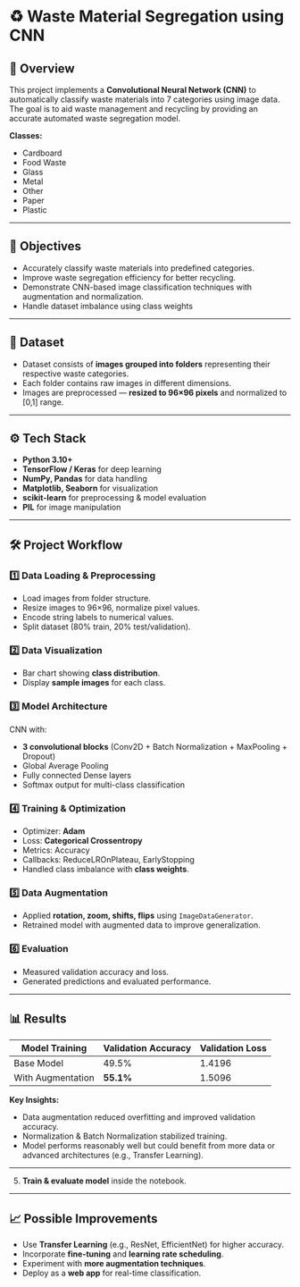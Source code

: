 # ♻ Waste Material Segregation using CNN

## 📌 Overview
This project implements a **Convolutional Neural Network (CNN)** to automatically classify waste materials into 7 categories using image data.  
The goal is to aid waste management and recycling by providing an accurate automated waste segregation model.

**Classes:**
- Cardboard  
- Food Waste  
- Glass  
- Metal  
- Other  
- Paper  
- Plastic  

---

## 🎯 Objectives
- Accurately classify waste materials into predefined categories.
- Improve waste segregation efficiency for better recycling.
- Demonstrate CNN-based image classification techniques with augmentation and normalization.
- Handle dataset imbalance using class weights

---

## 📂 Dataset
- Dataset consists of **images grouped into folders** representing their respective waste categories.
- Each folder contains raw images in different dimensions.
- Images are preprocessed — **resized to 96×96 pixels** and normalized to [0,1] range.

---

## ⚙️ Tech Stack
- **Python 3.10+**
- **TensorFlow / Keras** for deep learning
- **NumPy, Pandas** for data handling
- **Matplotlib, Seaborn** for visualization
- **scikit-learn** for preprocessing & model evaluation
- **PIL** for image manipulation

---

## 🛠 Project Workflow
### 1️⃣ Data Loading & Preprocessing
- Load images from folder structure.
- Resize images to 96×96, normalize pixel values.
- Encode string labels to numerical values.
- Split dataset (80% train, 20% test/validation).

### 2️⃣ Data Visualization
- Bar chart showing **class distribution**.
- Display **sample images** for each class.

### 3️⃣ Model Architecture
CNN with:
- **3 convolutional blocks** (Conv2D + Batch Normalization + MaxPooling + Dropout)
- Global Average Pooling
- Fully connected Dense layers
- Softmax output for multi-class classification

### 4️⃣ Training & Optimization
- Optimizer: **Adam**
- Loss: **Categorical Crossentropy**
- Metrics: Accuracy
- Callbacks: ReduceLROnPlateau, EarlyStopping
- Handled class imbalance with **class weights**.

### 5️⃣ Data Augmentation
- Applied **rotation, zoom, shifts, flips** using `ImageDataGenerator`.
- Retrained model with augmented data to improve generalization.

### 6️⃣ Evaluation
- Measured validation accuracy and loss.
- Generated predictions and evaluated performance.

---

## 📊 Results
| Model Training | Validation Accuracy | Validation Loss |
|----------------|--------------------|-----------------|
| Base Model     | 49.5%              | 1.4196          |
| With Augmentation | **55.1%**        | 1.5096          |

**Key Insights:**
- Data augmentation reduced overfitting and improved validation accuracy.
- Normalization & Batch Normalization stabilized training.
- Model performs reasonably well but could benefit from more data or advanced architectures (e.g., Transfer Learning).

---

5. **Train & evaluate model** inside the notebook.

---

## 📈 Possible Improvements
- Use **Transfer Learning** (e.g., ResNet, EfficientNet) for higher accuracy.
- Incorporate **fine-tuning** and **learning rate scheduling**.
- Experiment with **more augmentation techniques**.
- Deploy as a **web app** for real-time classification.
